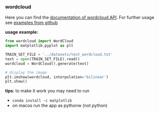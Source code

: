 ### wordcloud
Here you can find the [documentation of wordcloud API](http://amueller.github.io/word_cloud/generated/wordcloud.WordCloud.html#wordcloud.WordCloud). For further usage see [examples from github](https://github.com/amueller/word_cloud/tree/master/examples)

**usage example:**
```python
from wordcloud import WordCloud
import matplotlib.pyplot as plt

TRAIN_SET_FILE = '../datasets/test_wordcloud.txt'
text = open(TRAIN_SET_FILE).read()
wordcloud = WordCloud().generate(text)

# display the image
plt.imshow(wordcloud, interpolation='bilinear')
plt.show()
```

**tips**: 
to make it work you may need to run 
- ```conda install -c matplotlib ```
- on macos run the app as pythonw (not python)